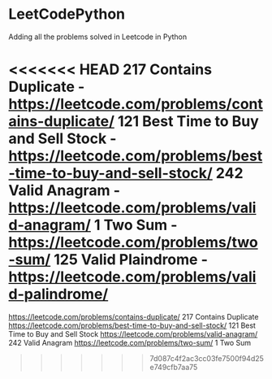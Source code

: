 # LeetCodePython

Adding all the problems solved in Leetcode in Python

<<<<<<< HEAD
217 Contains Duplicate - https://leetcode.com/problems/contains-duplicate/ 
121 Best Time to Buy and Sell Stock - https://leetcode.com/problems/best-time-to-buy-and-sell-stock/ 
242 Valid Anagram - https://leetcode.com/problems/valid-anagram/ 
1 Two Sum - https://leetcode.com/problems/two-sum/ 
125 Valid Plaindrome - https://leetcode.com/problems/valid-palindrome/
=======
https://leetcode.com/problems/contains-duplicate/ 217 Contains Duplicate 
https://leetcode.com/problems/best-time-to-buy-and-sell-stock/ 121 Best Time to Buy and Sell Stock
https://leetcode.com/problems/valid-anagram/ 242 Valid Anagram
https://leetcode.com/problems/two-sum/ 1 Two Sum
>>>>>>> 7d087c4f2ac3cc03fe7500f94d25e749cfb7aa75
